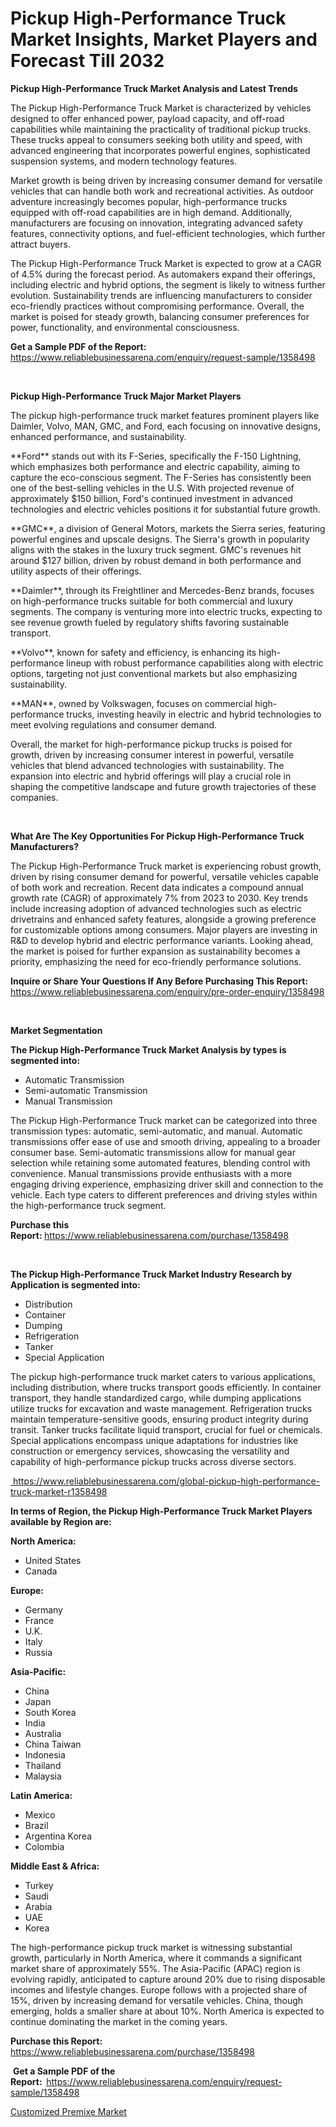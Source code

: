 <p><h1>Pickup High-Performance Truck Market Insights, Market Players and Forecast Till 2032</h1></p><p><strong>Pickup High-Performance Truck Market Analysis and Latest Trends</strong></p>
<p><p>The Pickup High-Performance Truck Market is characterized by vehicles designed to offer enhanced power, payload capacity, and off-road capabilities while maintaining the practicality of traditional pickup trucks. These trucks appeal to consumers seeking both utility and speed, with advanced engineering that incorporates powerful engines, sophisticated suspension systems, and modern technology features.</p><p>Market growth is being driven by increasing consumer demand for versatile vehicles that can handle both work and recreational activities. As outdoor adventure increasingly becomes popular, high-performance trucks equipped with off-road capabilities are in high demand. Additionally, manufacturers are focusing on innovation, integrating advanced safety features, connectivity options, and fuel-efficient technologies, which further attract buyers.</p><p>The Pickup High-Performance Truck Market is expected to grow at a CAGR of 4.5% during the forecast period. As automakers expand their offerings, including electric and hybrid options, the segment is likely to witness further evolution. Sustainability trends are influencing manufacturers to consider eco-friendly practices without compromising performance. Overall, the market is poised for steady growth, balancing consumer preferences for power, functionality, and environmental consciousness.</p></p>
<p><strong>Get a Sample PDF of the Report:&nbsp;</strong> <a href="https://www.reliablebusinessarena.com/enquiry/request-sample/1358498?utm_campaign=3224&utm_medium=2&utm_source=Github&utm_content=ia&utm_term=22032025&utm_id=pickup-high-performance-truck">https://www.reliablebusinessarena.com/enquiry/request-sample/1358498</a></p>
<p>&nbsp;</p>
<p><strong>Pickup High-Performance Truck Major Market Players</strong></p>
<p><p>The pickup high-performance truck market features prominent players like Daimler, Volvo, MAN, GMC, and Ford, each focusing on innovative designs, enhanced performance, and sustainability.</p><p>**Ford** stands out with its F-Series, specifically the F-150 Lightning, which emphasizes both performance and electric capability, aiming to capture the eco-conscious segment. The F-Series has consistently been one of the best-selling vehicles in the U.S. With projected revenue of approximately $150 billion, Ford's continued investment in advanced technologies and electric vehicles positions it for substantial future growth.</p><p>**GMC**, a division of General Motors, markets the Sierra series, featuring powerful engines and upscale designs. The Sierra's growth in popularity aligns with the stakes in the luxury truck segment. GMC's revenues hit around $127 billion, driven by robust demand in both performance and utility aspects of their offerings.</p><p>**Daimler**, through its Freightliner and Mercedes-Benz brands, focuses on high-performance trucks suitable for both commercial and luxury segments. The company is venturing more into electric trucks, expecting to see revenue growth fueled by regulatory shifts favoring sustainable transport.</p><p>**Volvo**, known for safety and efficiency, is enhancing its high-performance lineup with robust performance capabilities along with electric options, targeting not just conventional markets but also emphasizing sustainability. </p><p>**MAN**, owned by Volkswagen, focuses on commercial high-performance trucks, investing heavily in electric and hybrid technologies to meet evolving regulations and consumer demand.</p><p>Overall, the market for high-performance pickup trucks is poised for growth, driven by increasing consumer interest in powerful, versatile vehicles that blend advanced technologies with sustainability. The expansion into electric and hybrid offerings will play a crucial role in shaping the competitive landscape and future growth trajectories of these companies.</p></p>
<p>&nbsp;</p>
<p><strong>What Are The Key Opportunities For Pickup High-Performance Truck Manufacturers?</strong></p>
<p><p>The Pickup High-Performance Truck market is experiencing robust growth, driven by rising consumer demand for powerful, versatile vehicles capable of both work and recreation. Recent data indicates a compound annual growth rate (CAGR) of approximately 7% from 2023 to 2030. Key trends include increasing adoption of advanced technologies such as electric drivetrains and enhanced safety features, alongside a growing preference for customizable options among consumers. Major players are investing in R&D to develop hybrid and electric performance variants. Looking ahead, the market is poised for further expansion as sustainability becomes a priority, emphasizing the need for eco-friendly performance solutions.</p></p>
<p><strong>Inquire or Share Your Questions If Any Before Purchasing This Report:</strong> <a href="https://www.reliablebusinessarena.com/enquiry/pre-order-enquiry/1358498?utm_campaign=3224&utm_medium=2&utm_source=Github&utm_content=ia&utm_term=22032025&utm_id=pickup-high-performance-truck">https://www.reliablebusinessarena.com/enquiry/pre-order-enquiry/1358498</a></p>
<p>&nbsp;</p>
<p><strong>Market Segmentation</strong></p>
<p><strong>The Pickup High-Performance Truck Market Analysis by types is segmented into:</strong></p>
<p><ul><li>Automatic Transmission</li><li>Semi-automatic Transmission</li><li>Manual Transmission</li></ul></p>
<p><p>The Pickup High-Performance Truck market can be categorized into three transmission types: automatic, semi-automatic, and manual. Automatic transmissions offer ease of use and smooth driving, appealing to a broader consumer base. Semi-automatic transmissions allow for manual gear selection while retaining some automated features, blending control with convenience. Manual transmissions provide enthusiasts with a more engaging driving experience, emphasizing driver skill and connection to the vehicle. Each type caters to different preferences and driving styles within the high-performance truck segment.</p></p>
<p><strong>Purchase this Report:&nbsp;</strong><a href="https://www.reliablebusinessarena.com/purchase/1358498?utm_campaign=3224&utm_medium=2&utm_source=Github&utm_content=ia&utm_term=22032025&utm_id=pickup-high-performance-truck">https://www.reliablebusinessarena.com/purchase/1358498</a></p>
<p>&nbsp;</p>
<p><strong>The Pickup High-Performance Truck Market Industry Research by Application is segmented into:</strong></p>
<p><ul><li>Distribution</li><li>Container</li><li>Dumping</li><li>Refrigeration</li><li>Tanker</li><li>Special Application</li></ul></p>
<p><p>The pickup high-performance truck market caters to various applications, including distribution, where trucks transport goods efficiently. In container transport, they handle standardized cargo, while dumping applications utilize trucks for excavation and waste management. Refrigeration trucks maintain temperature-sensitive goods, ensuring product integrity during transit. Tanker trucks facilitate liquid transport, crucial for fuel or chemicals. Special applications encompass unique adaptations for industries like construction or emergency services, showcasing the versatility and capability of high-performance pickup trucks across diverse sectors.</p></p>
<p><a href="https://www.reliablebusinessarena.com/global-pickup-high-performance-truck-market-r1358498?utm_campaign=3224&utm_medium=2&utm_source=Github&utm_content=ia&utm_term=22032025&utm_id=pickup-high-performance-truck">&nbsp;https://www.reliablebusinessarena.com/global-pickup-high-performance-truck-market-r1358498</a></p>
<p><strong>In terms of Region, the Pickup High-Performance Truck Market Players available by Region are:</strong></p>
<p>
    <p> <strong> North America: </strong>
        <ul>
            <li>United States</li>
            <li>Canada</li>
        </ul>
        </p> 
    <p> <strong> Europe: </strong>
        <ul>
            <li>Germany</li>
            <li>France</li>
            <li>U.K.</li>
            <li>Italy</li>
            <li>Russia</li>
        </ul>
        </p> 
    <p> <strong> Asia-Pacific: </strong>
        <ul>
            <li>China</li>
            <li>Japan</li>
            <li>South Korea</li>
            <li>India</li>
            <li>Australia</li>
            <li>China Taiwan</li>
            <li>Indonesia</li>
            <li>Thailand</li>
            <li>Malaysia</li>
        </ul>
        </p> 
    <p> <strong> Latin America: </strong>
        <ul>
            <li>Mexico</li>
            <li>Brazil</li>
            <li>Argentina Korea</li>
            <li>Colombia</li>
        </ul>
        </p> 
    <p> <strong> Middle East & Africa: </strong>
        <ul>
            <li>Turkey</li>
            <li>Saudi</li>
            <li>Arabia</li>
            <li>UAE</li>
            <li>Korea</li>
        </ul>
    </p>
    </p>
<p><p>The high-performance pickup truck market is witnessing substantial growth, particularly in North America, where it commands a significant market share of approximately 55%. The Asia-Pacific (APAC) region is evolving rapidly, anticipated to capture around 20% due to rising disposable incomes and lifestyle changes. Europe follows with a projected share of 15%, driven by increasing demand for versatile vehicles. China, though emerging, holds a smaller share at about 10%. North America is expected to continue dominating the market in the coming years.</p></p>
<p><strong>Purchase this Report: </strong><a href="https://www.reliablebusinessarena.com/purchase/1358498?utm_campaign=3224&utm_medium=2&utm_source=Github&utm_content=ia&utm_term=22032025&utm_id=pickup-high-performance-truck">https://www.reliablebusinessarena.com/purchase/1358498</a></p>
<p>&nbsp;<strong>Get a Sample PDF of the Report:&nbsp;&nbsp;</strong><a href="https://www.reliablebusinessarena.com/enquiry/request-sample/1358498?utm_campaign=3224&utm_medium=2&utm_source=Github&utm_content=ia&utm_term=22032025&utm_id=pickup-high-performance-truck">https://www.reliablebusinessarena.com/enquiry/request-sample/1358498</a></p>
<p><strong></strong></p>
<p><p><a href="https://github.com/daemluari/Market-Research-Report-List-1/blob/main/customized-premixe-market.md?utm_campaign=3224&utm_medium=2&utm_source=Github&utm_content=ia&utm_term=22032025&utm_id=pickup-high-performance-truck">Customized Premixe Market</a></p></p>